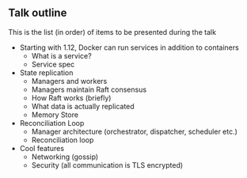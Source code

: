 ## Talk outline

This is the list (in order) of items to be presented during the talk

- Starting with 1.12, Docker can run services in addition to containers
  - What is a service?
  - Service spec
- State replication
  - Managers and workers
  - Managers maintain Raft consensus
  - How Raft works (briefly)
  - What data is actually replicated
  - Memory Store
- Reconciliation Loop
  - Manager architecture (orchestrator, dispatcher, scheduler etc.)
  - Reconciliation loop
- Cool features
  - Networking (gossip)
  - Security (all communication is TLS encrypted)